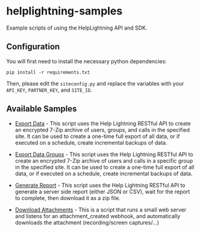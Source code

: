 # helplightning-samples
Example scripts of using the HelpLightning API and SDK.

## Configuration

You will first need to install the necessary python dependencies:

```
pip install -r requirements.txt
```

Then, please edit the `siteconfig.py` and replace the variables with
your `API_KEY`, `PARTNER_KEY`, and `SITE_ID`.

## Available Samples
- [Export Data](export-data) - This script uses the Help Lightning RESTful API to create an encrypted 7-Zip archive of users, groups, and calls in the specified site. It can be used to create a one-time full export of all data, or if executed on a schedule, create incremental backups of data.

- [Export Data Groups](export-data-groups) - This script uses the Help Lightning RESTful API to create an encrypted 7-Zip archive of users and calls in a specific group in the specified site. It can be used to create a one-time full export of all data, or if executed on a schedule, create incremental backups of data.

- [Generate Report](generate-report) - This script uses the Help Lightning RESTful API to generate a server side report (either JSON or CSV), wait for the report to complete, then download it as a zip file.

- [Download Attachments](download-attachments) - This is a script that runs a small web server and listens for an attachment_created webhook, and automatically downloads the attachment (recording/screen captures/...)
